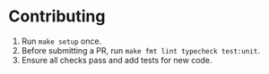 # Contributing

1. Run `make setup` once.
2. Before submitting a PR, run `make fmt lint typecheck test:unit`.
3. Ensure all checks pass and add tests for new code.
